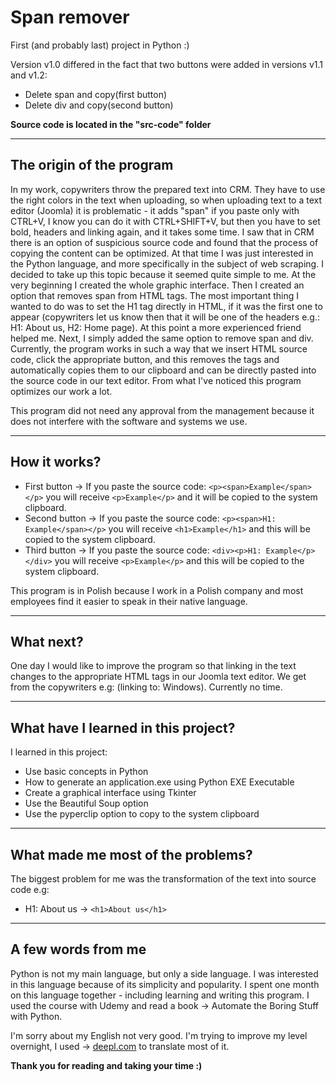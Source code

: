 # Span remover

First (and probably last) project in Python :)

Version v1.0 differed in the fact that two buttons were added in versions v1.1 and v1.2:
- Delete span and copy(first button)
- Delete div and copy(second button)

**Source code is located in the "src-code" folder**

----------

## The origin of the program

In my work, copywriters throw the prepared text into CRM. They have to use the right colors in the text when uploading, so when uploading text to a text editor (Joomla) it is problematic - it adds "span" if you paste only with CTRL+V, I know you can do it with CTRL+SHIFT+V, but then you have to set bold, headers and linking again, and it takes some time. I saw that in CRM there is an option of suspicious source code and found that the process of copying the content can be optimized. At that time I was just interested in the Python language, and more specifically in the subject of web scraping. I decided to take up this topic because it seemed quite simple to me. At the very beginning I created the whole graphic interface. Then I created an option that removes span from HTML tags. The most important thing I wanted to do was to set the H1 tag directly in HTML, if it was the first one to appear (copywriters let us know then that it will be one of the headers e.g.: H1: About us, H2: Home page). At this point a more experienced friend helped me. Next, I simply added the same option to remove span and div. Currently, the program works in such a way that we insert HTML source code, click the appropriate button, and this removes the tags and automatically copies them to our clipboard and can be directly pasted into the source code in our text editor. From what I've noticed this program optimizes our work a lot.

This program did not need any approval from the management because it does not interfere with the software and systems we use.

----------

## How it works?

- First button -> If you paste the source code: `<p><span>Example</span></p>` you will receive `<p>Example</p>` and it will be copied to the system clipboard.
- Second button -> If you paste the source code: `<p><span>H1: Example</span></p>` you will receive `<h1>Example</h1>` and this will be copied to the system clipboard.
- Third button -> If you paste the source code: `<div><p>H1: Example</p></div>` you will receive `<p>Example</p>` and this will be copied to the system clipboard.

This program is in Polish because I work in a Polish company and most employees find it easier to speak in their native language.

----------

## What next?

One day I would like to improve the program so that linking in the text changes to the appropriate HTML tags in our Joomla text editor. We get from the copywriters e.g: (linking to: Windows). Currently no time.

----------

## What have I learned in this project?

I learned in this project:
- Use basic concepts in Python
- How to generate an application.exe using Python EXE Executable
- Create a graphical interface using Tkinter
- Use the Beautiful Soup option
- Use the pyperclip option to copy to the system clipboard

----------

## What made me most of the problems?

The biggest problem for me was the transformation of the text into source code e.g:
- H1: About us -> `<h1>About us</h1>`

----------

## A few words from me

Python is not my main language, but only a side language. I was interested in this language because of its simplicity and popularity. I spent one month on this language together - including learning and writing this program. I used the course with Udemy and read a book -> Automate the Boring Stuff with Python.

I'm sorry about my English not very good. I'm trying to improve my level overnight, I used -> [deepl.com](https://www.deepl.com/translator) to translate most of it.

**Thank you for reading and taking your time :)**